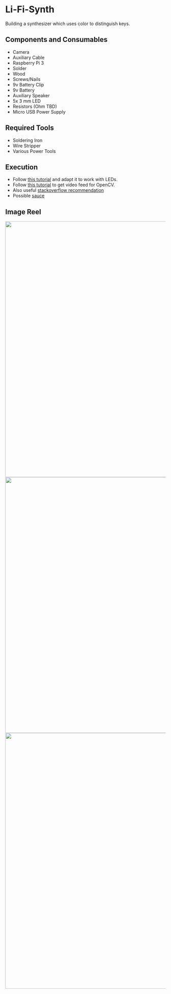 # Li-Fi-Synth
Building a synthesizer which uses color to distinguish keys.

## Components and Consumables
- Camera
- Auxiliary Cable 
- Raspberry Pi 3
- Solder
- Wood
- Screws/Nails
- 9v Battery Clip 
- 9v Battery
- Auxiliary Speaker
- 5x 3 mm LED
- Resistors (Ohm TBD)
- Micro USB Power Supply

## Required Tools
- Soldering Iron
- Wire Stripper
- Various Power Tools

## Execution
- Follow [this tutorial](https://realpython.com/python-opencv-color-spaces/) and adapt it to work with LEDs.
- Follow [this tutorial](https://opencv-python-tutroals.readthedocs.io/en/latest/py_tutorials/py_gui/py_video_display/py_video_display.html) to get video feed for OpenCV.
- Also useful [stackoverflow recommendation](https://stackoverflow.com/questions/1365234/opencv-detect-blinking-lights-in-a-video-feed)
- Possible [sauce](https://stackoverflow.com/questions/10702105/detecting-led-object-status-from-image)

## Image Reel
<img src="https://drive.google.com/uc?export=view&id=178CqoPHjPOQy6yLMQ31nvg0xZ2zjgo1C" width="800"/>

<img src="https://drive.google.com/uc?export=view&id=1HEWTrntOQE5IPni6YihEEBg70TIc4tgu" width="800"/>

<img src="https://drive.google.com/uc?export&id=12G-k0DY7Wi9slBdzAxRihmZvUgv0-rgK" width="800"/>
